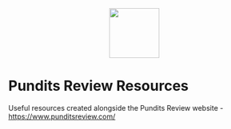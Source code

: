 <div style="display:flex; width: 100%; justify-content:center"><img src="https://i.ibb.co/3fm0WwH/og-image.png" style="width:100px"/></div>

# Pundits Review Resources
Useful resources created alongside the Pundits Review website - https://www.punditsreview.com/
